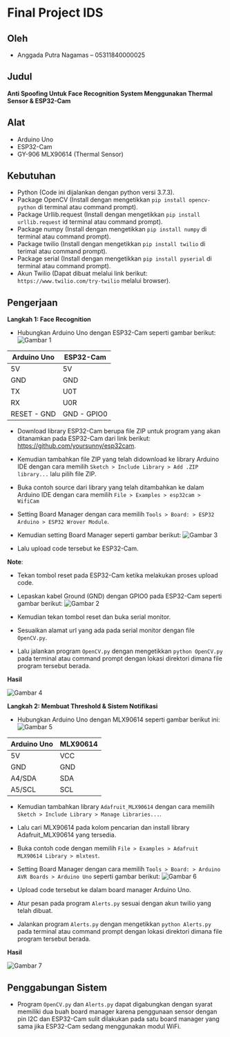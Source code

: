 # Final Project IDS
## Oleh
- Anggada Putra Nagamas – 05311840000025

## Judul
**Anti Spoofing Untuk Face Recognition System Menggunakan Thermal Sensor & ESP32-Cam**

## Alat
- Arduino Uno
- ESP32-Cam
- GY-906 MLX90614 (Thermal Sensor)

## Kebutuhan
- Python (Code ini dijalankan dengan python versi 3.7.3).
- Package OpenCV (Install dengan mengetikkan `pip install opencv-python` di terminal atau command prompt).
- Package Urllib.request (Install dengan mengetikkan `pip install urllib.request` id terminal atau command prompt).
- Package numpy (Install dengan mengetikkan `pip install numpy` di terminal atau command prompt).
- Package twilio (Install dengan mengetikkan `pip install twilio` di terimal atau command prompt).
- Package serial (Install dengan mengetikkan `pip install pyserial` di terminal atau command prompt).
- Akun Twilio (Dapat dibuat melalui link berikut: `https://www.twilio.com/try-twilio` melalui browser).

## Pengerjaan
**Langkah 1: Face Recognition**
- Hubungkan Arduino Uno dengan ESP32-Cam seperti gambar berikut:
![Gambar 1](Image/1.PNG)

| Arduino Uno | ESP32-Cam | 
|--|--|
| 5V | 5V | 
| GND | GND | 
| TX | U0T | 
| RX | U0R | 
| RESET - GND | GND - GPIO0 | 

- Download library ESP32-Cam berupa file ZIP untuk program yang akan ditanamkan pada ESP32-Cam dari link berikut: https://github.com/yoursunny/esp32cam.
- Kemudian tambahkan file ZIP yang telah didownload ke library Arduino IDE dengan cara memilih ``Sketch > Include Library > Add .ZIP library...`` lalu pilih file ZIP.
- Buka contoh source dari library yang telah ditambahkan ke dalam Arduino IDE dengan cara memilih ``File > Examples > esp32cam > WifiCam``
- Setting Board Manager dengan cara memilih ``Tools > Board: > ESP32 Arduino > ESP32 Wrover Module``.
- Kemudian setting Board Manager seperti gambar berikut:
![Gambar 3](Image/3.png)

- Lalu upload code tersebut ke ESP32-Cam.

**Note**:
- Tekan tombol reset pada ESP32-Cam ketika melakukan proses upload code.
- Lepaskan kabel Ground (GND) dengan GPIO0 pada ESP32-Cam seperti gambar berikut:
![Gambar 2](Image/2.PNG)

- Kemudian tekan tombol reset dan buka serial monitor.
- Sesuaikan alamat url yang ada pada serial monitor dengan file `OpenCV.py`.
- Lalu jalankan program `OpenCV.py` dengan mengetikkan `python OpenCV.py` pada terminal atau command prompt dengan lokasi direktori dimana file program tersebut berada.

**Hasil**

![Gambar 4](Image/4.PNG)

**Langkah 2: Membuat Threshold & Sistem Notifikasi**
- Hubungkan Arduino Uno dengan MLX90614 seperti gambar berikut ini:
![Gambar 5](Image/5.PNG)

| Arduino Uno | MLX90614 | 
|--|--|
| 5V | VCC | 
| GND | GND | 
| A4/SDA | SDA | 
| A5/SCL | SCL | 


- Kemudian tambahkan library `Adafruit_MLX90614` dengan cara memilih ``Sketch > Include Library > Manage Libraries...``.
- Lalu cari MLX90614 pada kolom pencarian dan install library Adafruit_MLX90614 yang tersedia.
- Buka contoh code dengan memilih ``File > Examples > Adafruit MLX90614 Library > mlxtest``.
- Setting Board Manager dengan cara memilih ``Tools > Board: > Arduino AVR Boards > Arduino Uno`` seperti gambar berikut:
![Gambar 6](Image/6.png)

- Upload code tersebut ke dalam board manager Arduino Uno.
- Atur pesan pada program `Alerts.py` sesuai dengan akun twilio yang telah dibuat.
- Jalankan program `Alerts.py` dengan mengetikkan `python Alerts.py` pada terminal atau command prompt dengan lokasi direktori dimana file program tersebut berada.

**Hasil**

![Gambar 7](Image/7.PNG)

## Penggabungan Sistem
- Program `OpenCV.py` dan `Alerts.py` dapat digabungkan dengan syarat memiliki dua buah board manager karena penggunaan sensor dengan pin I2C dan ESP32-Cam sulit dilakukan pada satu board manager yang sama jika ESP32-Cam sedang menggunakan modul WiFi. 

